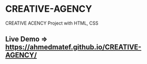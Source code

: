# CREATIVE-AGENCY
CREATIVE ACENCY  Project with HTML, CSS
## Live Demo => https://ahmedmatef.github.io/CREATIVE-AGENCY/
